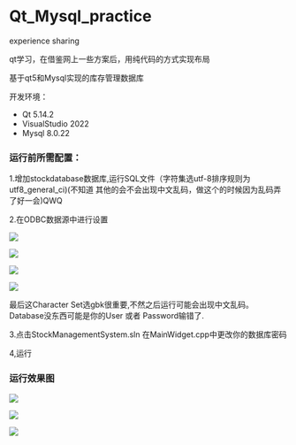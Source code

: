 # Qt_Mysql_practice
experience sharing

qt学习，在借鉴网上一些方案后，用纯代码的方式实现布局

基于qt5和Mysql实现的库存管理数据库

开发环境：

- Qt 5.14.2
- VisualStudio 2022
- Mysql 8.0.22

### 运行前所需配置：

1.增加stockdatabase数据库,运行SQL文件（字符集选utf-8排序规则为utf8_general_ci)(不知道 其他的会不会出现中文乱码，做这个的时候因为乱码弄了好一会)QWQ

2.在ODBC数据源中进行设置

 ![]([https://github.com/QWSFAY/Qt_Mysql_practice/blob/main/img/1.png)

![](D:\Github\Qt_Mysql_practice_clean\img\2.png)

![](D:\Github\Qt_Mysql_practice_clean\img\3.png)

![](D:\Github\Qt_Mysql_practice_clean\img\4.png)

最后这Character Set选gbk很重要,不然之后运行可能会出现中文乱码。Database没东西可能是你的User 或者 Password输错了.

3.点击StockManagementSystem.sln 在MainWidget.cpp中更改你的数据库密码

4,运行

### 运行效果图

![](D:\Github\Qt_Mysql_practice_clean\img\5.png)

![](D:\Github\Qt_Mysql_practice_clean\img\6.png)

![](D:\Github\Qt_Mysql_practice_clean\img\7.png)
